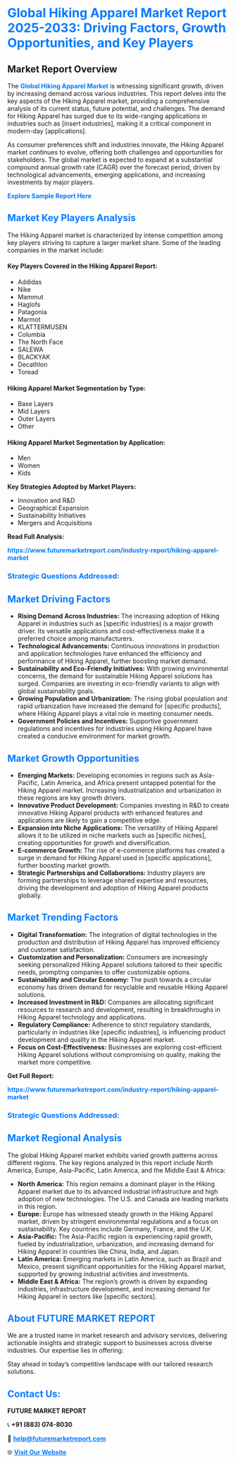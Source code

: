 <h1 style="color: #007BFF;">Global Hiking Apparel Market Report 2025-2033: Driving Factors, Growth Opportunities, and Key Players</h1>

<section id="overview">
<h2>Market Report Overview</h2>
<p>The <a href="https://www.futuremarketreport.com/industry-report/hiking-apparel-market" style="color: #007BFF; text-decoration: none;"><strong>Global Hiking Apparel Market</strong></a> is witnessing significant growth, driven by increasing demand across various industries. This report delves into the key aspects of the Hiking Apparel market, providing a comprehensive analysis of its current status, future potential, and challenges. The demand for Hiking Apparel has surged due to its wide-ranging applications in industries such as [insert industries], making it a critical component in modern-day [applications].</p>
<p>As consumer preferences shift and industries innovate, the Hiking Apparel market continues to evolve, offering both challenges and opportunities for stakeholders. The global market is expected to expand at a substantial compound annual growth rate (CAGR) over the forecast period, driven by technological advancements, emerging applications, and increasing investments by major players.</p>
</section>

<section id="overview">
<p><a href="https://www.futuremarketreport.com/request-sample/reportId=104142" style="color: #007BFF; text-decoration: none;"><strong>Explore Sample Report Here</strong></a></p>
</section>

<section id="key-players">
<h2 style="color: #007BFF;">Market Key Players Analysis</h2>
<p>The Hiking Apparel market is characterized by intense competition among key players striving to capture a larger market share. Some of the leading companies in the market include:</p>
<h4>Key Players Covered in the Hiking Apparel Report:</h4>
<ul><li>Addidas</li><li>Nike</li><li>Mammut</li><li>Haglofs</li><li>Patagonia</li><li>Marmot</li><li>KLATTERMUSEN</li><li>Columbia</li><li>The North Face</li><li>SALEWA</li><li>BLACKYAK</li><li>Decathlon</li><li>Toread</li></ul>
<h4>Hiking Apparel Market Segmentation by Type:</h4>
<ul><li>Base Layers</li><li>Mid Layers</li><li>Outer Layers</li><li>Other</li></ul>

<h4>Hiking Apparel Market Segmentation by Application:</h4>
<ul><li>Men</li><li>Women</li><li>Kids</li></ul>
<p><strong>Key Strategies Adopted by Market Players:</strong></p>
<ul>
<li>Innovation and R&D</li>
<li>Geographical Expansion</li>
<li>Sustainability Initiatives</li>
<li>Mergers and Acquisitions</li>
</ul>
</section>

<section>
<p><strong>Read Full Analysis: </strong></p><a href="https://www.futuremarketreport.com/industry-report/hiking-apparel-market" style="color: #007BFF; text-decoration: none;"><strong>https://www.futuremarketreport.com/industry-report/hiking-apparel-market</strong></a>
<h3 style="color: #007BFF;">Strategic Questions Addressed:</h3>
</section>

<section id="driving-factors">
<h2 style="color: #007BFF;">Market Driving Factors</h2>
<ul>
<li><strong>Rising Demand Across Industries:</strong> The increasing adoption of Hiking Apparel in industries such as [specific industries] is a major growth driver. Its versatile applications and cost-effectiveness make it a preferred choice among manufacturers.</li>
<li><strong>Technological Advancements:</strong> Continuous innovations in production and application technologies have enhanced the efficiency and performance of Hiking Apparel, further boosting market demand.</li>
<li><strong>Sustainability and Eco-Friendly Initiatives:</strong> With growing environmental concerns, the demand for sustainable Hiking Apparel solutions has surged. Companies are investing in eco-friendly variants to align with global sustainability goals.</li>
<li><strong>Growing Population and Urbanization:</strong> The rising global population and rapid urbanization have increased the demand for [specific products], where Hiking Apparel plays a vital role in meeting consumer needs.</li>
<li><strong>Government Policies and Incentives:</strong> Supportive government regulations and incentives for industries using Hiking Apparel have created a conducive environment for market growth.</li>
</ul>
</section>

<section id="growth-opportunities">
<h2 style="color: #007BFF;">Market Growth Opportunities</h2>
<ul>
<li><strong>Emerging Markets:</strong> Developing economies in regions such as Asia-Pacific, Latin America, and Africa present untapped potential for the Hiking Apparel market. Increasing industrialization and urbanization in these regions are key growth drivers.</li>
<li><strong>Innovative Product Development:</strong> Companies investing in R&D to create innovative Hiking Apparel products with enhanced features and applications are likely to gain a competitive edge.</li>
<li><strong>Expansion into Niche Applications:</strong> The versatility of Hiking Apparel allows it to be utilized in niche markets such as [specific niches], creating opportunities for growth and diversification.</li>
<li><strong>E-commerce Growth:</strong> The rise of e-commerce platforms has created a surge in demand for Hiking Apparel used in [specific applications], further boosting market growth.</li>
<li><strong>Strategic Partnerships and Collaborations:</strong> Industry players are forming partnerships to leverage shared expertise and resources, driving the development and adoption of Hiking Apparel products globally.</li>
</ul>
</section>

<section id="trending-factors">
<h2 style="color: #007BFF;">Market Trending Factors</h2>
<ul>
<li><strong>Digital Transformation:</strong> The integration of digital technologies in the production and distribution of Hiking Apparel has improved efficiency and customer satisfaction.</li>
<li><strong>Customization and Personalization:</strong> Consumers are increasingly seeking personalized Hiking Apparel solutions tailored to their specific needs, prompting companies to offer customizable options.</li>
<li><strong>Sustainability and Circular Economy:</strong> The push towards a circular economy has driven demand for recyclable and reusable Hiking Apparel solutions.</li>
<li><strong>Increased Investment in R&D:</strong> Companies are allocating significant resources to research and development, resulting in breakthroughs in Hiking Apparel technology and applications.</li>
<li><strong>Regulatory Compliance:</strong> Adherence to strict regulatory standards, particularly in industries like [specific industries], is influencing product development and quality in the Hiking Apparel market.</li>
<li><strong>Focus on Cost-Effectiveness:</strong> Businesses are exploring cost-efficient Hiking Apparel solutions without compromising on quality, making the market more competitive.</li>
</ul>
</section>

<section>
<p><strong>Get Full Report: </strong></p><a href="https://www.futuremarketreport.com/industry-report/hiking-apparel-market" style="color: #007BFF; text-decoration: none;"><strong>https://www.futuremarketreport.com/industry-report/hiking-apparel-market</strong></a>
<h3 style="color: #007BFF;">Strategic Questions Addressed:</h3>
</section>


<section id="regional-analysis">
<h2 style="color: #007BFF;">Market Regional Analysis</h2>
<p>The global Hiking Apparel market exhibits varied growth patterns across different regions. The key regions analyzed in this report include North America, Europe, Asia-Pacific, Latin America, and the Middle East & Africa:</p>
<ul>
<li><strong>North America:</strong> This region remains a dominant player in the Hiking Apparel market due to its advanced industrial infrastructure and high adoption of new technologies. The U.S. and Canada are leading markets in this region.</li>
<li><strong>Europe:</strong> Europe has witnessed steady growth in the Hiking Apparel market, driven by stringent environmental regulations and a focus on sustainability. Key countries include Germany, France, and the U.K.</li>
<li><strong>Asia-Pacific:</strong> The Asia-Pacific region is experiencing rapid growth, fueled by industrialization, urbanization, and increasing demand for Hiking Apparel in countries like China, India, and Japan.</li>
<li><strong>Latin America:</strong> Emerging markets in Latin America, such as Brazil and Mexico, present significant opportunities for the Hiking Apparel market, supported by growing industrial activities and investments.</li>
<li><strong>Middle East & Africa:</strong> The region’s growth is driven by expanding industries, infrastructure development, and increasing demand for Hiking Apparel in sectors like [specific sectors].</li>
</ul>
</section>

<footer>
<h2 style="color: #007BFF;">About FUTURE MARKET REPORT</h2>
<p>We are a trusted name in market research and advisory services, delivering actionable insights and strategic support to businesses across diverse industries. Our expertise lies in offering:</p>

<p>Stay ahead in today’s competitive landscape with our tailored research solutions.</p>

<h2 style="color: #007BFF;">Contact Us:</h2>
<p><strong>FUTURE MARKET REPORT</strong></p>
<p>📞 <strong>+91 (883) 074-8030</strong></p>
<p>📧 <strong><a href="mailto:help@futuremarketreport.com" style="color: #007BFF;">help@futuremarketreport.com</a></strong></p>
<p>🌐 <strong><a href="https://www.futuremarketreport.com/" style="color: #007BFF;">Visit Our Website</a></strong></p>
</footer>